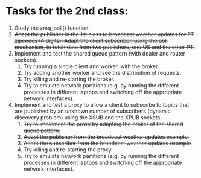 # Tasks for the 2nd class:

1. ~~Study the zmq_poll() function.~~
1. ~~Adapt the publisher in the 1st class to broadcast weather updates for PT zipcodes (4 digits). Adapt the client subscriber, using the poll mechanism, to fetch data from two publishers, one US and the other PT.~~
1. Implement and test the shared queue pattern (with dealer and router sockets).
    1. Try running a single client and worker, with the broker.
    2. Try adding another worker and see the distribution of requests.
    3. Try killing and re-starting the broker.
    4. Try to emulate network partitions (e.g. by running the different processes in different laptops and switching off the appropriate network
interfaces).
1. Implement and test a proxy to allow a client to subscribe to topics that are published by an unknown number of subscribers (dynamic discovery
problem) using the XSUB and the XPUB sockets.
    1. ~~Try to implement the proxy by adapting the broker of the shared queue pattern.~~
    2. ~~Adapt the publisher from the broadcast weather updates example.~~
    3. ~~Adapt the subscriber from the broadcast weather updates example~~
    4. Try killing and re-starting the proxy.
    5. Try to emulate network partitions (e.g. by running the different processes in different laptops and switching off the appropriate network interfaces).
